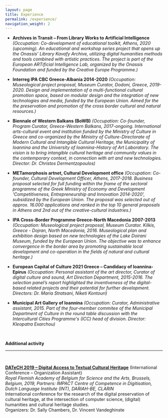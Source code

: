 ```yaml
---
layout: page
title: Experience
permalink: /experience/
navigation_weight: 2
---
```


+ **Archives in Transit – From Library Works to Artificial Intelligence** *(Occupation: Co-development of educational toolkit, Athens, 2020 (upcoming). An educational and workshop series project that opens up the Onassis' Library Kavafy Archive, utilizing digital humanities methods and tools combined with artistic practices. The project is part of the European ARTificial Intelligence Lab, organized by the Onassis Foundation and funded by the Creative Europe Programme.)*  

+ **Interreg IPA CBC Greece-Albania 2014-2020** *(Occupation: Museological project proposal, Museum Curator, Dodoni, Greece, 2019-2020. Design and implementation of a multi-functional cultural promotion space, based on modular design and the integration of new technologies and media, funded by the European Union. Aimed for the the preservation and promotion of the cross border cultural and natural resources.)*  

+ **Biennale of Western Balkans (BoWB)** *(Occupation: Co-founder, Program Curator, Greece-Western Balkans, 2017-ongoing. International arts-cultural event and institution funded by the Ministry of Culture in Greece and co-organized by the Ministry of Culture-Directorate of Modern Cultural and Intangible Cultural Heritage, the Municipality of Ioannina and the University of Ioannina-History of Art Laboratory. The vision is to bring intangible cultural heritage and community values in the contemporary context, in connection with art and new technologies. Director: Dr. Christos Dermentzopoulos)*  

+ **METamorphosis artnet, Cultural Development office** *(Occupation: Co-founder, Cultural Development Officer, Athens, 2017-2018. Business proposal selected for full funding within the frame of the sectoral programme of the Greek Ministry of Economy and Development 'Competitiveness, Entrepreneurship and Innovation 2014-2020', subsidized by the European Union. The proposal was selected out of approx. 16.000 applications and ranked in the top 10 general proposals in Athens and 2nd out of the creative-cultural industries.)*  

+ **IPA Cross-Border Programme Greece-North Macedonia 2007-2013** *(Occupation: Museological project proposal, Museum Curator. Kilkis, Greece - Dojran, North Macedonia, 2016. Museological plan and exhibition design based on new technologies of the Lake Doirani Museum, funded by the European Union. The objective was to enhance convergence in the border area by promoting sustainable local development and co-operation in the fields of natural and cultural heritage.)*  

+ **European Capital of Culture 2021 Greece – Candidacy of Ioannina-Epirus** *(Occupation: Personal assistant of the art director, Curator of digital culture and sound, Art Direction Department, 2015-2016. The selection panel’s report highlighted the inventiveness of the digital-based related projects and their potential for further development. Directors: Dr. Maria Stratsani, Niketi Kontouri)*  

+ **Municipal Art Gallery of Ioannina** *(Occupation: Curator, Administrative assistant, 2015. Part of the four-member commitee of the Municipal Department of Culture in the round table discussion with the Intercultural Cities Programme's (ICC) head of division. Director: Kleopatra Exarchou)*  

 <br>
  
**Additional activity**

---

<br>

[**DATeCH 2019 – Digital Access to Textual Cultural Heritage**](http://datech.digitisation.eu/) (International Conference – Organization Assistant)  
*Royal Flemish Academy of Belgium for Science and the Arts, Brussels, Belgium, 2019, Partners: IMPACT Centre of Competence in Digitisation, Dutch Language Institute (INT), DARIAH-BE, CLARIN*  
International conference for the research of the digital preservation of cultural heritage, at the intersection of computer science, (digital) humanities and cultural heritage studies.  
Organizers: Dr. Sally Chambers, Dr. Vincent Vandeghinste


